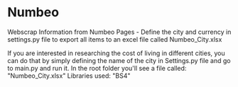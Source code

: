# Numbeo
Webscrap Information from Numbeo Pages - Define the city and currency in settings.py file to export all items to an excel file called Numbeo_City.xlsx 

If you are interested in researching the cost of living in different cities, you can do that by simply defining the name of the city in Settings.py file and go to main.py and run it. In the root folder you'll see a file called: "Numbeo_City.xlsx"
Libraries used: "BS4"
